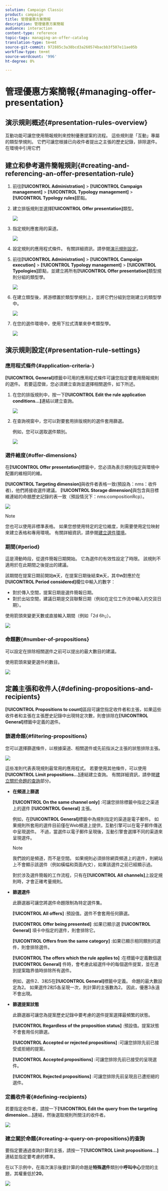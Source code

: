 ```yaml
---
solution: Campaign Classic
product: campaign
title: 管理優惠方案簡報
description: 管理優惠方案簡報
audience: interaction
content-type: reference
topic-tags: managing-an-offer-catalog
translation-type: tm+mt
source-git-commit: 972885c3a38bcd3a260574bacbb3f507e11ae05b
workflow-type: tm+mt
source-wordcount: '996'
ht-degree: 0%

---
```



# 管理優惠方案簡報{#managing-offer-presentation}

## 演示規則概述{#presentation-rules-overview}

互動功能可讓您使用簡報規則來控制優惠提案的流程。 這些規則是「互動」專屬的類型學規則。 它們可讓您根據已向收件者提出之主張的歷史記錄，排除選件。 在環境中引用它們

## 建立和參考選件簡報規則{#creating-and-referencing-an-offer-presentation-rule}

1. 前往&#x200B;**[!UICONTROL Administration]** > **[!UICONTROL Campaign management]** > **[!UICONTROL Typology management]** > **[!UICONTROL Typology rules]**&#x200B;節點。
1. 建立排版規則並選擇&#x200B;**[!UICONTROL Offer presentation]**&#x200B;類型。

   ![](assets/offer_typology_001.png)

1. 指定規則應套用的渠道。

   ![](assets/offer_typology_002.png)

1. 設定規則的應用程式條件。 有關詳細資訊，請參閱[演示規則設定](#presentation-rule-settings)。
1. 前往&#x200B;**[!UICONTROL Administration]** > **[!UICONTROL Campaign execution]** > **[!UICONTROL Typology management]** > **[!UICONTROL Typologies]**&#x200B;節點，並建立將所有&#x200B;**[!UICONTROL Offer presentation]**&#x200B;類型規則分組的類型學。

   ![](assets/offer_typology_003.png)

1. 在建立類型後，將游標置於類型學規則上，並將它們分組到您剛建立的類型學中。

   ![](assets/offer_typology_004.png)

1. 在您的選件環境中，使用下拉式清單來參考類型學。

   ![](assets/offer_typology_005.png)

## 演示規則設定{#presentation-rule-settings}

### 應用程式條件{#application-criteria-}

**[!UICONTROL General]**&#x200B;標籤中可用的應用程式條件可讓您指定要套用簡報規則的選件。 若要這麼做，您必須建立查詢並選擇相關選件，如下所述。

1. 在您的排版規則中，按一下&#x200B;**[!UICONTROL Edit the rule application conditions...]**&#x200B;連結以建立查詢。

   ![](assets/offer_typology_006.png)

1. 在查詢視窗中，您可以對要套用排版規則的選件套用篩選。

   例如，您可以選取選件類別。

   ![](assets/offer_typology_008.png)

### 選件維度{#offer-dimensions}

在&#x200B;**[!UICONTROL Offer presentation]**&#x200B;標籤中，您必須為表示規則指定與環境中配置的維相同的維。

**[!UICONTROL Targeting dimension]**&#x200B;與收件者表格一致(預設為：nms：收件者)，他們將接收選件建議。 **[!UICONTROL Storage dimension]**&#x200B;與包含與目標維連結的命題歷史記錄的表一致（預設情況下：nms:compositionRcp）。

![](assets/offer_typology_009.png)

>[!NOTE]
>
>您也可以使用非標準表格。 如果您想使用特定的定位維度，則需要使用定位映射來建立表格和專用環境。 有關詳細資訊，請參閱[建立選件環境](../../interaction/using/live-design-environments.md#creating-an-offer-environment)。

### 期間{#period}

這是滑動時段，從選件簡報日期開始。 它為選件的有效性設定了時限。 該規則不適用於在此期間之後提出的建議。

該期間在提案日期前開始&#x200B;**n**&#x200B;天，在提案日期後結束&#x200B;**n**&#x200B;天，其中&#x200B;**n**&#x200B;對應於在&#x200B;**[!UICONTROL Period considered]**&#x200B;欄位中輸入的數字：

* 對於傳入空間，提案日期是選件簡報日期。
* 對於出站空間，建議日期是交貨聯繫日期（例如在定位工作流中輸入的交貨日期）。

使用箭頭來變更天數或直接輸入期間（例如「2d 6h」）。

![](assets/offer_typology_010.png)

### 命題數{#number-of-propositions}

可以設定在排除相關選件之前可以提出的最大數目的建議。

使用箭頭來變更選件的數目。

![](assets/offer_typology_011.png)

## 定義主張和收件人{#defining-propositions-and-recipients}

**[!UICONTROL Propositions to count]**&#x200B;區段可讓您指定收件者和主張，如果這些收件者和主張在主張歷史記錄中出現特定次數，則會排除在&#x200B;**[!UICONTROL General]**&#x200B;標籤中定義的選件。

### 篩選命題{#filtering-propositions}

您可以選擇篩選條件，以根據渠道、相關選件或先前指派之主張的狀態排除主張。

![](assets/offer_typology_014.png)

這些准則代表表現規則最常用的應用程式。 若要使用其他條件，可以使用&#x200B;**[!UICONTROL Limit propositions...]**&#x200B;連結建立查詢。 有關詳細資訊，請參閱[建立關於命題的查詢](#creating-a-query-on-propositions)部分。

* **在頻道上篩選**

   **[!UICONTROL On the same channel only]** :可讓您排除標籤中指定之渠道上的選件 **[!UICONTROL General]** 主張。

   例如，在&#x200B;**[!UICONTROL General]**&#x200B;標籤中為規則指定的渠道是電子郵件。 如果規則所套用的選件目前僅在Web頻道上提供，互動引擎可以在電子郵件傳送中呈現選件。 不過，當選件以電子郵件呈現後，互動引擎會選擇不同的渠道來呈現選件。

   >[!NOTE]
   >
   >我們說的是頻道，而不是空間。 如果規則必須排除網頁頻道上的選件，則網站上不會顯示該選件（例如橫幅和頁面內文），如果該選件之前已經顯示過。
   >
   >對於涉及選件簡報的工作流程，只有在&#x200B;**[!UICONTROL All channels]**&#x200B;上設定規則時，才會正確考量規則。

* **篩選選件**

   此篩選器可讓您將選件命題限制為特定選件集。

   **[!UICONTROL All offers]** :預設值。選件不會套用任何篩選。

   **[!UICONTROL Offer being presented]** :如果已顯示選 **[!UICONTROL General]** 項卡中指定的選件，則會排除它。

   **[!UICONTROL Offers from the same category]** :如果已顯示相同類別的選件，則會排除選件。

   **[!UICONTROL The offers which the rule applies to]** :在標籤中定義數個選 **[!UICONTROL General]** 件時，會考慮此組選件中的每個選件提案，並在達到提案臨界值時排除所有選件。

   例如，選件2、3和5在&#x200B;**[!UICONTROL General]**&#x200B;標籤中定義。 命題的最大數設定為2。 如果選件2和5各呈現一次，則計算的主張數為2。 因此，優惠3永遠不會出現。

* **篩選提案狀態**

   此篩選器可讓您為提案歷史記錄中要考慮的選件提案選擇最頻繁的狀態。

   **[!UICONTROL Regardless of the proposition status]** :預設值。提案狀態不會套用任何篩選。

   **[!UICONTROL Accepted or rejected propositions]** :可讓您排除先前已接受或拒絕的提案。

   **[!UICONTROL Accepted propositions]** :可讓您排除先前已接受的呈現選件。

   **[!UICONTROL Rejected propositions]** :可讓您排除先前呈現且已遭拒絕的選件。

### 定義收件者{#defining-recipients}

若要指定收件者，請按一下&#x200B;**[!UICONTROL Edit the query from the targeting dimension...]**&#x200B;連結，然後選取規則所關注的收件者。

![](assets/offer_typology_012.png)

### 建立關於命題{#creating-a-query-on-propositions}的查詢

要指定要通過查詢計算的主張，請按一下&#x200B;**[!UICONTROL Limit propositions...]**&#x200B;連結並指定要考慮的標準。

在以下示例中，在兩次演示後要計算的命題是&#x200B;**特殊選件**&#x200B;類別中&#x200B;**呼叫中心**&#x200B;空間的主題，其權重低於&#x200B;**20**。

![](assets/offer_typology_013.png)

